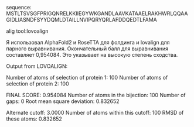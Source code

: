 sequence: MSTLTSVSGFPRIGQNRELKKIIEGYWKGANDLAAVKATAAELRAKHWRLQQAAGIDLIASNDFSYYDQMLDTAILLNVIPQRYQRLAFDDQEDTLFAMA

alig tool:lovoalign

Я использовал AlphaFold2 и RoseTTA для фолдинга и lovalign для парного выравнивания.
Окончательный балл для выравнивания составляет 0,954084. Это указывает на высокую степень сходства.

Output from LOVOALIGN:

Number of atoms of selection of protein 1:	100
Number of atoms of selection of protein 2:	100

FINAL SCORE: 	0.954084
Number of atoms in the bijection: 	100
Number of gaps: 	0
Root mean square deviation: 	0.832652

Alternate cutoff: 	3.0000
Number of atoms within this cutoff: 	100
RMSD of these atoms: 	0.832652 